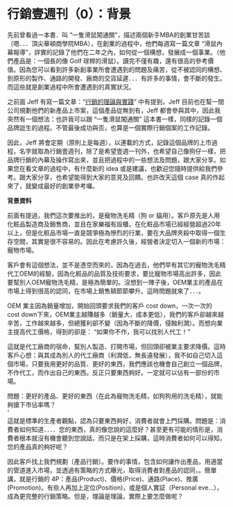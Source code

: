 # 行銷壹週刊（0）：背景 

<p>先前曾看過一本書．叫 “一隻滑鼠闖通關”，描述兩個新手MBA的創業甘苦談（嗯．．．頂尖華頓商學院MBA），在創業的過程中，他們每週寫一篇文章 “滑鼠內幕報導”，詳實的記錄了他們在二年之內，如何從一個構想，發展成一個事業。（他們產品是：一個長的像 Golf 球桿的滑鼠）。讀完不僅有趣，還有很高的參考價值。因為您可以看到許多新創事業所會遭遇到的問題及痛苦，從不被認同的構想、到原形的製作、通路的開發、廠商的交貨延遲．．．有許多的事情，會不斷的發生。而這些就是創業過程中所會遭遇到的真實狀況。</p>
<p>之前面 Jeff 有寫一篇文章：“<a href="http://www.afu.tw/index.php/component/content/55?task=view">行銷的理論與實踐</a>” 中有提到，Jeff 目前也在幫一間公司規劃他們的新產品上市案，這個產品從無到有，Jeff 都會參與其中，因此我突然有一個想法：也許我可以跟 “一隻滑鼠闖通關” 這本書一樣，同樣的記錄一個品牌誔生的過程。不管最後成功與否，也算是一個實際行銷個案的工作記錄。<a name="more"></a></p>
<p>因此，Jeff 將會定期（原則上是每週），以連載的方式，記錄這個品牌的上市過程，名字就取為行銷壹週刊，除了是希望壹週一刊外，也希望自己像狗仔一樣，把品牌行銷的內幕及操作寫出來，並且把過程中的一些想法及問題，跟大家分享。如果您在看文章的過程中，有什麼新的 idea 或是建議，也歡迎您隨時提供給我們參考。跟大家分享，也希望能得到大家的意見及回饋。也許改天這個 case 真的作起來了，就變成最好的創業參考囉。</p>
<p><b>背景資料</b></p>
<p>前面有提過，我們這次要推出的，是寵物洗毛精（狗 or 貓用）。客戶原先是人用化粧品製造商及銷售商，並且在家樂福有設櫃，在化粧品市場已經經營超過20年以上，但是化粧品市場一直是競爭極為慘烈的行業，要在大品牌夾殺中取得一個生存空間，其實是很不容易的。因此在考慮許久後，經營者決定切入一個新的市場：寵物市場。</p>
<p>客戶會有這個想法，並不是憑空而來的，因為在過去，他們早有其它的寵物洗毛精代工OEM的經驗，因為化粧品的品質及技術要求，要比寵物市場高出許多，因此要幫別人OEM寵物洗毛精，是極為簡單的。沒想到一陣子後，OEM業主的產品在市場上得到很高的認同，在市場上銷售額節節攀升。這時問題就來了．．．。</p>
<p>OEM 業主因為銷量增加，開始回頭要求我們的客戶 cost down，一次一次的 cost down下來，OEM業主越賺越多（銷量大，成本更低），我們的客戶卻越來越辛苦，工作越來越多，但總獲利卻不變（因為不斷的降價，侵蝕利潤）。而想向業主提高代工價格，得到的卻是： “如果你不作，我可以找別人代工！”</p>
<p>這就是代工廠商的宿命，幫別人製造、打開市場，但回頭卻被業主要求降價。這時客戶心想：與其成為別人的代工廠商（利潤低，無長遠發展），我不如自己切入這個市場，只要我用更好的品質、更好的東西，我們應該也機會自己創立一個品牌，不作代工，而作出自己的東西。反正只要東西夠好。一定就可以佔有一部份的市場。</p>
<p>問題：更好的產品、更好的東西（在此為寵物洗毛精，如狗狗用的洗毛精），就能夠搶下市佔率嗎？<br/>‘<br/>這就是標準的生產者觀點，認為只要東西夠好，消費者就會上門採購。問題是：消費者如何知道．．．．您的東西，真的像您說的這麼好？甚至更有可能的情形是，消費者根本就沒有機會聽到您說話，而只是在架上採購，這時消費者如何可以得知，您的產品真的夠好呢？</p>
<p>因此客戶找上我們規劃〔產品行銷〕。要作的事情，包含如何讓作出產品，用適當的管道進入市場，並透過有策略的方式曝光，取得消費者對產品的認同，。簡單講，就是行銷的 4P：產品(Product)、價格(Price)、通路(Place)、推廣(Promotion)。有些人再加上定位(Position)，或是個人實証（Personal eve…），成為更完整的行銷策略。但是，理論是理論，實際上要怎麼做呢？</p>